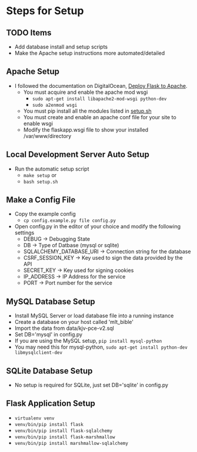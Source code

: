 # Steps for Setup

## TODO Items
* Add database install and setup scripts
* Make the Apache setup instructions more automated/detailed

## Apache Setup
* I followed the documentation on DigitalOcean, [Deploy Flask to Apache](https://www.digitalocean.com/community/tutorials/how-to-deploy-a-flask-application-on-an-ubuntu-vps).
  * You must acquire and enable the apache mod wsgi
    * `sudo apt-get install libapache2-mod-wsgi python-dev`
    * `sudo a2enmod wsgi`
  * You must pip install all the modules listed in [setup.sh](setup.sh)
  * You must create and enable an apache conf file for your site to enable wsgi
  * Modify the flaskapp.wsgi file to show your installed /var/www/directory

## Local Development Server Auto Setup
* Run the automatic setup script
  * `make setup` or
  * `bash setup.sh`

## Make a Config File
* Copy the example config
  * `cp config.example.py file config.py`
* Open config.py in the editor of your choice and modify the following settings
  * DEBUG -> Debugging State
  * DB -> Type of Datbase (mysql or sqlite)
  * SQLALCHEMY_DATABASE_URI -> Connection string for the database
  * CSRF_SESSION_KEY -> Key used to sign the data provided by the API
  * SECRET_KEY -> Key used for signing cookies
  * IP_ADDRESS -> IP Address for the service
  * PORT -> Port number for the service

## MySQL Database Setup
* Install MySQL Server or load database file into a running instance
* Create a database on your host called 'mlt_bible'
* Import the data from data/kjv-pce-v2.sql
* Set DB='mysql' in config.py
* If you are using the MySQL setup, `pip install mysql-python`
* You may need this for mysql-python, `sudo apt-get install python-dev libmysqlclient-dev`

## SQLite Database Setup
* No setup is required for SQLite, just set DB='sqlite' in config.py

## Flask Application Setup
* `virtualenv venv`
* `venv/bin/pip install flask`
* `venv/bin/pip install flask-sqlalchemy`
* `venv/bin/pip install flask-marshmallow`
* `venv/bin/pip install marshmallow-sqlalchemy`
